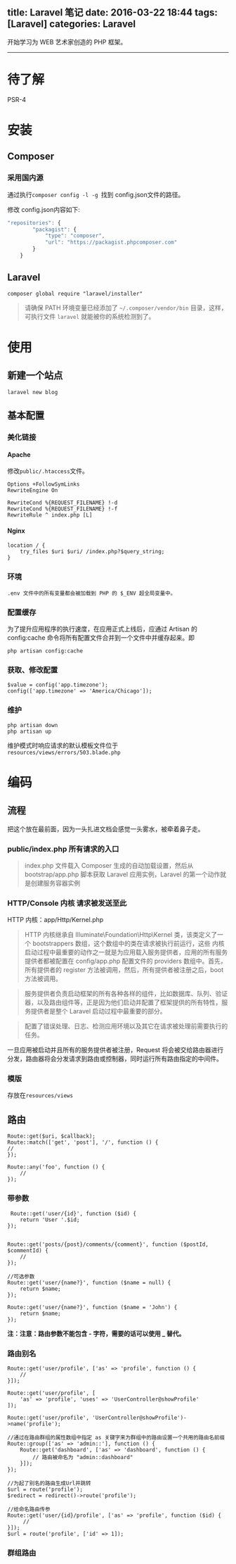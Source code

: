 title: Laravel 笔记
date: 2016-03-22 18:44
tags: [Laravel]
categories: Laravel
---

开始学习为 WEB 艺术家创造的 PHP 框架。

<!-- more -->

---

# 待了解

PSR-4


# 安装

## Composer

### 采用国内源

通过执行`composer config -l -g `找到 config.json文件的路径。

修改 config.json内容如下:

```javascript
"repositories": {
		"packagist": {
			"type": "composer",
			"url": "https://packagist.phpcomposer.com"
		}
	}
```


## Laravel

    composer global require "laravel/installer"

>请确保 PATH 环境变量已经添加了 `~/.composer/vendor/bin` 目录，这样，可执行文件 `laravel` 就能被你的系统检测到了。

# 使用

## 新建一个站点

    laravel new blog

## 基本配置

### 美化链接

#### Apache

修改`public/.htaccess`文件。

	Options +FollowSymLinks
	RewriteEngine On

	RewriteCond %{REQUEST_FILENAME} !-d
	RewriteCond %{REQUEST_FILENAME} !-f
	RewriteRule ^ index.php [L]

#### Nginx

	location / {
	    try_files $uri $uri/ /index.php?$query_string;
	}

### 环境

    .env 文件中的所有变量都会被加载到 PHP 的 $_ENV 超全局变量中。

### 配置缓存

为了提升应用程序的执行速度，在应用正式上线后，应通过 Artisan 的 config:cache 命令将所有配置文件合并到一个文件中并缓存起来。即

    php artisan config:cache

### 获取、修改配置

    $value = config('app.timezone');
    config(['app.timezone' => 'America/Chicago']);

### 维护

	php artisan down
	php artisan up

维护模式时响应请求的默认模板文件位于 `resources/views/errors/503.blade.php`

# 编码

## 流程

把这个放在最前面，因为一头扎进文档会感觉一头雾水，被牵着鼻子走。

### public/index.php  所有请求的入口

>index.php 文件载入 Composer 生成的自动加载设置，然后从 bootstrap/app.php 脚本获取 Laravel 应用实例，Laravel 的第一个动作就是创建服务容器实例

### HTTP/Console 内核 请求被发送至此

HTTP 内核：app/Http/Kernel.php

>HTTP 内核继承自 Illuminate\Foundation\Http\Kernel 类，该类定义了一个 bootstrappers 数组，这个数组中的类在请求被执行前运行，这些 内核启动过程中最重要的动作之一就是为应用载入服务提供者，应用的所有服务提供者都被配置在 config/app.php 配置文件的  providers 数组中。首先，所有提供者的 register 方法被调用，然后，所有提供者被注册之后，boot 方法被调用。

>服务提供者负责启动框架的所有各种各样的组件，比如数据库、队列、验证器，以及路由组件等，正是因为他们启动并配置了框架提供的所有特性，服务提供者是整个 Laravel 启动过程中最重要的部分。

 >配置了错误处理、日志、检测应用环境以及其它在请求被处理前需要执行的任务。




一旦应用被启动并且所有的服务提供者被注册，Request 将会被交给路由器进行分发，路由器将会分发请求到路由或控制器，同时运行所有路由指定的中间件。

### 模版

存放在`resources/views`


## 路由

    Route::get($uri, $callback);
    Route::match(['get', 'post'], '/', function () {
    //
	});

	Route::any('foo', function () {
	    //
	});

### 带参数

	 Route::get('user/{id}', function ($id) {
	    return 'User '.$id;
	});


	Route::get('posts/{post}/comments/{comment}', function ($postId, $commentId) {
	    //
	});

	//可选参数
	Route::get('user/{name?}', function ($name = null) {
	    return $name;
	});

	Route::get('user/{name?}', function ($name = 'John') {
	    return $name;
	});


**注：注意：路由参数不能包含 - 字符，需要的话可以使用 _ 替代。**


### 路由别名

	Route::get('user/profile', ['as' => 'profile', function () {
	    //
	}]);

	Route::get('user/profile', [
	    'as' => 'profile', 'uses' => 'UserController@showProfile'
	]);

	Route::get('user/profile', 'UserController@showProfile')->name('profile');

	//通过在路由群组的属性数组中指定 as 关键字来为群组中的路由设置一个共用的路由名前缀
	Route::group(['as' => 'admin::'], function () {
	    Route::get('dashboard', ['as' => 'dashboard', function () {
	        // 路由被命名为 "admin::dashboard"
	    }]);
	});

	//为起了别名的路由生成Url并跳转
	$url = route('profile');
	$redirect = redirect()->route('profile');

	//给命名路由传参
	Route::get('user/{id}/profile', ['as' => 'profile', function ($id) {
	     //
	}]);
	$url = route('profile', ['id' => 1]);

### 群组路由














